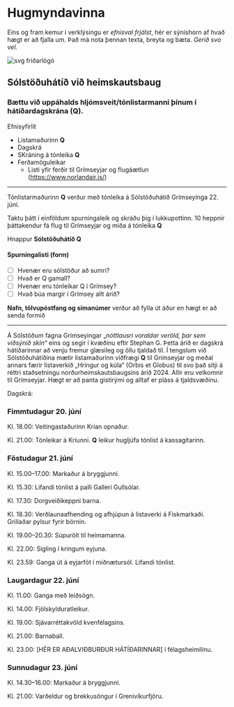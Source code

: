 # Hugmyndavinna

Eins og fram kemur í verklýsingu er _efnisval frjálst_, hér er sýnishorn af hvað hægt er að fjalla um. Það má nota þennan texta, breyta og bæta. _Gerið svo vel._

![svg friðarlógó](Peace.svg)

## Sólstöðuhátíð við heimskautsbaug

### Bættu við uppáhalds hljómsveit/tónlistarmanni þínum í hátíðardagskrána (Q).

Efnisyfirlit

* Listamaðurinn **Q** 
* Dagskrá
* SKráning á tónleika **Q**
* Ferðamöguleikar 
  * Listi yfir ferðir til Grímseyjar og flugáætlun (https://www.norlandair.is/)

---

Tónlistarmaðurinn **Q** verður með tónleika á Sólstöðuhátíð Grímseyinga 22. júní. 

Taktu þátt í einföldum spurningaleik og skráðu þig í lukkupottinn. 10 heppnir þáttakendur fá flug til Grímseyjar og miða á tónleika **Q**

Hnappur **Sólstöðuhátíð Q**  

#### Spurningalisti (form)

- [ ] Hvenær eru sólstöður að sumri?
- [ ] Hvað er Q gamall?
- [ ] Hvenær eru tónleikar Q í Grímsey?
- [ ] Hvað búa margir í Grímsey allt árið? 

 **Nafn, tölvupóstfang og símanúmer** verður að fylla út áður en hægt er að senda formið


---

Á Sólstöðum fagna Grímseyingar „_nóttlausri voraldar veröld, þar sem víðsýnið skín_“ eins og segir í kvæðinu eftir Stephan G. Þetta árið er dagskrá hátíðarinnar að venju fremur glæsileg og öllu tjaldað til. Í tengslum við Sólstöðuhátíðina mætir listamaðurinn víðfrægi **Q** til Grímseyjar og meðal annars færir listaverkið „Hringur og kúla“ (Orbis et Globus) til svo það sitji á réttri staðsetningu norðurheimskautsbaugsins árið 2024. Allir eru velkomnir til Grímseyjar. Hægt er að panta gistirými og alltaf er pláss á tjaldsvæðinu. 

Dagskrá:

### Fimmtudagur 20. júní

Kl. 18.00: Veitingastaðurinn Krían opnaður.

Kl. 21.00: Tónleikar á Kríunni. **Q** leikur hugljúfa tónlist á kassagítarinn.

### Föstudagur 21. júní

Kl. 15.00–17.00: Markaður á bryggjunni.

Kl. 15.30: Lifandi tónlist á palli Gallerí Gullsólar.

Kl. 17.30: Dorgveiðikeppni barna.

Kl. 18.30: Verðlaunaafhending og afhjúpun á listaverki á Fiskmarkaði. Grillaðar pylsur fyrir börnin.

Kl. 19.00–20.30: Súpurölt til heimamanna.

Kl. 22.00: Sigling í kringum eyjuna.

Kl. 23.59: Ganga út á eyjarfót í miðnætursól. Lifandi tónlist.

### Laugardagur 22. júní

Kl. 11.00: Ganga með leiðsögn.

Kl. 14.00: Fjölskylduratleikur.

Kl. 19.00: Sjávarréttakvöld kvenfélagsins.

Kl. 21.00: Barnaball.

Kl. 23.00: [HÉR ER AÐALVIÐBURÐUR HÁTÍÐARINNAR] í félagsheimilinu.

### Sunnudagur 23. júní

Kl. 14.30–16.00: Markaður á bryggjunni.

Kl. 21.00: Varðeldur og brekkusöngur í Grenivíkurfjöru.



